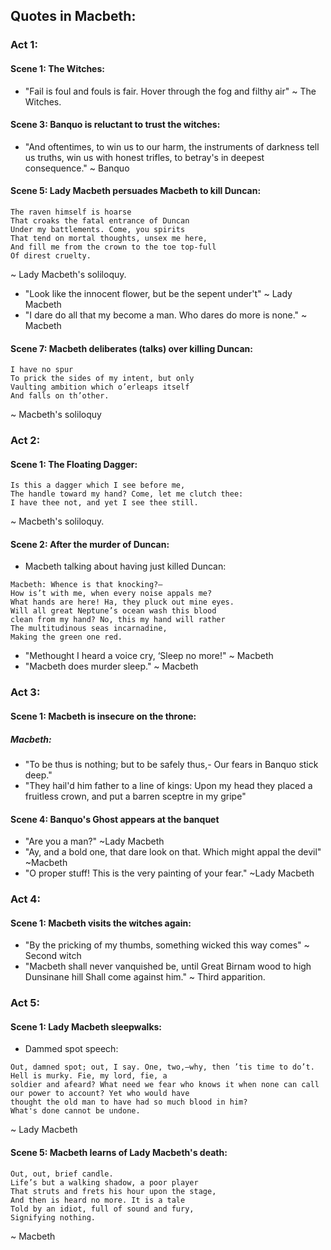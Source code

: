 ## Quotes in Macbeth:

### Act 1:
#### Scene 1: The Witches:
* "Fail is foul and fouls is fair. Hover through the fog and filthy air" ~ The Witches.

#### Scene 3: Banquo is reluctant to trust the witches:
* "And oftentimes, to win us to our harm, the instruments of darkness tell us truths, win us with honest trifles, to betray's in deepest consequence." ~ Banquo

#### Scene 5: Lady Macbeth persuades Macbeth to kill Duncan:

```
The raven himself is hoarse 
That croaks the fatal entrance of Duncan 
Under my battlements. Come, you spirits 
That tend on mortal thoughts, unsex me here, 
And fill me from the crown to the toe top-full 
Of direst cruelty.
```  
~ Lady Macbeth's soliloquy.

* "Look like the innocent flower, but be the sepent under't" ~ Lady Macbeth
* "I dare do all that my become a man. Who dares do more is none." ~ Macbeth

#### Scene 7: Macbeth deliberates (talks) over killing Duncan:
```
I have no spur 
To prick the sides of my intent, but only 
Vaulting ambition which o’erleaps itself 
And falls on th’other.
```
~ Macbeth's soliloquy

### Act 2:
#### Scene 1: The Floating Dagger:
```
Is this a dagger which I see before me,
The handle toward my hand? Come, let me clutch thee:
I have thee not, and yet I see thee still.
```
~ Macbeth's soliloquy.

#### Scene 2: After the murder of Duncan:
* Macbeth talking about having just killed Duncan:
```
Macbeth: Whence is that knocking?— 
How is’t with me, when every noise appals me? 
What hands are here! Ha, they pluck out mine eyes. 
Will all great Neptune’s ocean wash this blood 
clean from my hand? No, this my hand will rather 
The multitudinous seas incarnadine, 
Making the green one red.
```
* "Methought I heard a voice cry, ‘Sleep no more!" ~ Macbeth
* "Macbeth does murder sleep." ~ Macbeth

### Act 3:
#### Scene 1: Macbeth is insecure on the throne:
##### Macbeth:
* "To be thus is nothing; but to be safely thus,- Our fears in Banquo stick deep."
* "They hail'd him father to a line of kings: Upon my head they placed a fruitless crown, and put a barren sceptre in my gripe"

#### Scene 4: Banquo's Ghost appears at the banquet
* "Are you a man?" ~Lady Macbeth
* "Ay, and a bold one, that dare look on that. Which might appal the devil" ~Macbeth
* "O proper stuff! This is the very painting of your fear." ~Lady Macbeth

### Act 4:
#### Scene 1: Macbeth visits the witches again:
* "By the pricking of my thumbs, something wicked this way comes" ~ Second witch
* "Macbeth shall never vanquished be, until Great Birnam wood to high Dunsinane hill Shall come against him." ~ Third apparition.

### Act 5:
#### Scene 1: Lady Macbeth sleepwalks:
* Dammed spot speech:
```
Out, damned spot; out, I say. One, two,—why, then ’tis time to do’t. Hell is murky. Fie, my lord, fie, a
soldier and afeard? What need we fear who knows it when none can call our power to account? Yet who would have
thought the old man to have had so much blood in him?
What's done cannot be undone.
```
~ Lady Macbeth

#### Scene 5: Macbeth learns of Lady Macbeth's death:
```
Out, out, brief candle. 
Life’s but a walking shadow, a poor player 
That struts and frets his hour upon the stage, 
And then is heard no more. It is a tale 
Told by an idiot, full of sound and fury, 
Signifying nothing.
```
~ Macbeth 
